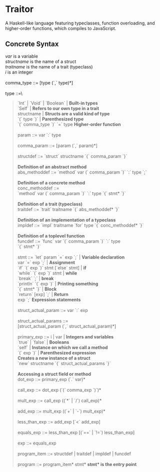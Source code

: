 # Traitor
 A Haskell-like language featuring typeclasses, function overloading, and higher-order functions, which compiles to JavaScript.

## Concrete Syntax
*var* is a variable\
*structname* is the name of a struct\
*traitname* is the name of a trait (typeclass)\
*i* is an integer\
\
comma_type ::= [type (\`,\` type)\*]\
\
type ::=\
>\`Int\` | \`Void\` | \`Boolean\` | __Built-in types__\
>\`Self\` | __Refers to our own type in a trait__\
>structname | __Structs are a valid kind of type__\
>\`(\` type \`)\` | __Parenthesized type__\
>\`(\` comma_type \`)\` \`=\` type __Higher-order function__\
\
param ::= var \`:\` type\
\
comma_param ::= [param (\`,\` param)\*]\
\
structdef ::= \`struct\` structname \`{\` comma_param \`}\`\
\
__Definition of an abstract method__\
abs_methoddef ::= \`method\` var (\` comma_param \`)\` \`:\` type \`;\`\
\
__Definition of a concrete method__\
conc_methoddef ::=\
\`method\` var (\` comma_param \`)\` \`:\` type \`{\` stmt\* \`}\`\
\
__Definition of a trait (typeclass)__\
traitdef ::= \`trait\` traitname \`{\` abs_methoddef\* \`}\`\
\
__Definition of an implementation of a typeclass__\
impldef ::= \`impl\` traitname \`for\` type \`{\` conc_methoddef\* \`}\`\
\
__Definition of a toplevel function__\
funcdef ::= \`func\` var \`(\` comma_param \`)\` \`:\` type\
\`{\` stmt* \`}\`\
\
stmt ::= \`let\` param \`=\` exp \`;\` | __Variable declaration__\
var \`=\` exp \`;\` | __Assignment__\
\`if\` \`(\` exp \`)\` stmt [\`else\` stmt] | __if__\
\`while\` \`(\` exp \`)\` stmt | __while__\
\`break\` \`;\` | __break__\
\`println\` \`(\` exp \`)\` | __Printing something__\
\`{\` stmt* \`}\` | __Block__\
\`return\` [exp] \`;\` | __Return__\
exp \`;\` __Expression statements__\
\
struct_actual_param ::= var \`:\` exp\
\
struct_actual_params ::=\
[struct_actual_param (\`,\` struct_actual_param)*]\
\
primary_exp ::= i | var | __Integers and variables__\
\`true\` | \`false\` | __Booleans__\
\`self\` | __Instance on which we call a method__\
\`(\` exp \`)\` | __Parenthesized expression__\
__Creates a new instance of a struct__\
\`new\` structname \`{\` struct_actual_params \`}\`\
\
__Accessing a struct field or method__\
dot_exp ::= primary_exp (\`.\` var)\*\
\
call_exp ::= dot_exp (\`(\` comma_exp \`)\`)\*\
\
mult_exp ::= call_exp ((\`\*\` | \`/\`) call_exp)\*\
\
add_exp ::= mult_exp ((\`+\` | \`-\`) mult_exp)\*\
\
less_than_exp ::= add_exp [\`<\` add_exp]\
\
equals_exp ::= less_than_exp [(\`==\` | \`!=\`) less_than_exp]\
\
exp ::= equals_exp\
\
program_item ::= structdef | traitdef | impldef | funcdef\
\
program ::= program_item\* stmt\* __stmt\* is the entry point__
